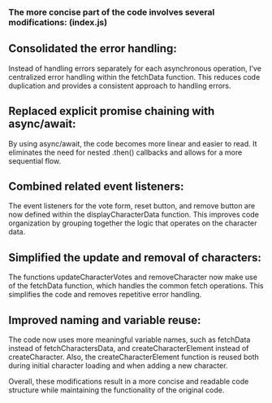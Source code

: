 ### The more concise part of the code involves several modifications:  (index.js)

## Consolidated the error handling:

 Instead of handling errors separately for each asynchronous operation,
 I've centralized error handling within the fetchData function.
  This reduces code duplication and provides a consistent approach to handling errors.



## Replaced explicit promise chaining with async/await:

 By using async/await,
 the code becomes more linear and easier to read.
  It eliminates the need for nested .then() callbacks and allows for a more sequential flow.



## Combined related event listeners: 

The event listeners for the vote form, 
reset button, and remove button are now defined within the displayCharacterData function.
 This improves code organization by grouping together the logic that operates on the character data.

## Simplified the update and removal of characters:

 The functions updateCharacterVotes 
and removeCharacter now make use of the fetchData function, which handles the common fetch operations.
 This simplifies the code and removes repetitive error handling.

## Improved naming and variable reuse: 

The code now uses more meaningful variable names, 
such as fetchData instead of fetchCharactersData, and createCharacterElement instead of createCharacter.
 Also, the createCharacterElement function is reused both during initial character loading and when adding a new character.



Overall, these modifications result in a more concise and readable code structure while maintaining 
the functionality of the original code.